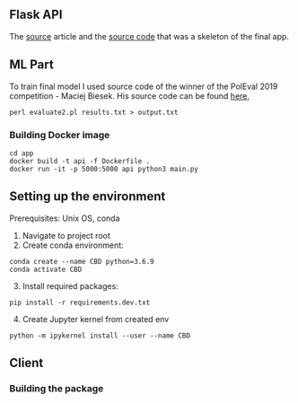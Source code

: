 ## Flask API

The
[source](https://xaviervasques.medium.com/machine-learning-prediction-in-real-time-using-docker-and-python-rest-apis-with-flask-4235aa2395eb)
article and the [source code](https://github.com/xaviervasques/Online_Inference) that
was a skeleton of the final app.

## ML Part

To train final model I used source code of the winner of the PolEval 2019 competition -
Maciej Biesek. His source code can be found
[here](https://github.com/maciejbiesek/poleval-cyberbullying),

`perl evaluate2.pl results.txt > output.txt`

### Building Docker image

```
cd app
docker build -t api -f Dockerfile .
docker run -it -p 5000:5000 api python3 main.py
```

## Setting up the environment

Prerequisites: Unix OS, conda

1. Navigate to project root
2. Create conda environment:

```
conda create --name CBD python=3.6.9
conda activate CBD
```

3. Install required packages:

```
pip install -r requirements.dev.txt
```

4. Create Jupyter kernel from created env

```
python -m ipykernel install --user --name CBD
```

## Client

### Building the package

